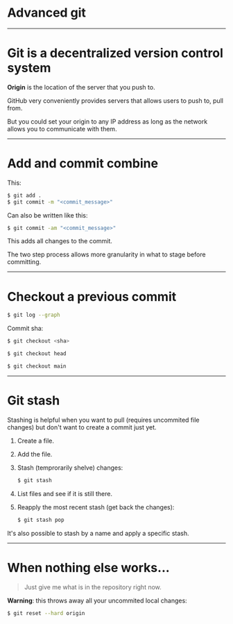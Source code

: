 <div class="title-card">
    <h1>Advanced git</h1>
</div>


---

# Git is a decentralized version control system

**Origin** is the location of the server that you push to.

GitHub very conveniently provides servers that allows users to push to, pull from.

But you could set your origin to any IP address as long as the network allows you to communicate with them.

---

# Add and commit combine

This:

```bash
$ git add .
$ git commit -m "<commit_message>"
```

Can also be written like this:

```bash
$ git commit -am "<commit_message>"
```

This adds all changes to the commit.

The two step process allows more granularity in what to stage before committing.

---

# Checkout a previous commit

```bash
$ git log --graph
```

Commit sha:

```bash
$ git checkout <sha>
```

```bash
$ git checkout head
```

```bash
$ git checkout main
```

---


# Git stash

Stashing is helpful when you want to pull (requires uncommited file changes) but don't want to create a commit just yet. 

1. Create a file.

2. Add the file.

3. Stash (temprorarily shelve) changes:

    ```bash
    $ git stash
    ```

4. List files and see if it is still there.

5. Reapply the most recent stash (get back the changes):

    ```bash
    $ git stash pop
    ```

It's also possible to stash by a name and apply a specific stash.

---

# When nothing else works...

> Just give me what is in the repository right now.

**Warning**: this throws away all your uncommited local changes:

```bash
$ git reset --hard origin
```

